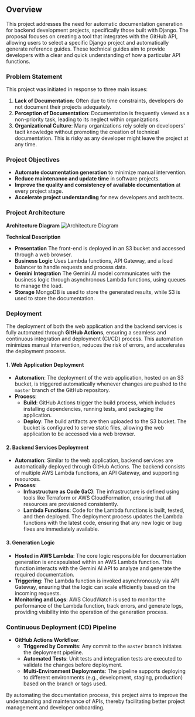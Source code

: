 ## Overview

This project addresses the need for automatic documentation generation for backend development projects, specifically those built with Django. The proposal focuses on creating a tool that integrates with the GitHub API, allowing users to select a specific Django project and automatically generate reference guides. These technical guides aim to provide developers with a clear and quick understanding of how a particular API functions.

### Problem Statement

This project was initiated in response to three main issues:
1. **Lack of Documentation**: Often due to time constraints, developers do not document their projects adequately.
2. **Perception of Documentation**: Documentation is frequently viewed as a non-priority task, leading to its neglect within organizations.
3. **Organizational Culture**: Many organizations rely solely on developers' tacit knowledge without promoting the creation of technical documentation. This is risky as any developer might leave the project at any time.

### Project Objectives
- **Automate documentation generation** to minimize manual intervention.
- **Reduce maintenance and update time** in software projects.
- **Improve the quality and consistency of available documentation** at every project stage.
- **Accelerate project understanding** for new developers and architects.

### Project Architecture
**Architecture Diagram**
![Architecture Diagram](https://camo.githubusercontent.com/db9a4fc9f44fae42766c2791537f9e286ffdcb71cbbffac0198701bdfc426374/68747470733a2f2f666972656261736573746f726167652e676f6f676c65617069732e636f6d2f76302f622f6669722d646174616170702d63363034332e61707073706f742e636f6d2f6f2f4449414752414d412e706e673f616c743d6d6564696126746f6b656e3d38613763653732312d663265342d346638652d393565332d363735386163333232356437)

**Technical Description**
- **Presentation** The front-end is deployed in an S3 bucket and accessed through a web browser.
- **Business Logic** Uses Lambda functions, API Gateway, and a load balancer to handle requests and process data.
- **Gemini Integration** The Gemini AI model communicates with the business logic through asynchronous Lambda functions, using queues to manage the load.
- **Storage** MongoDB is used to store the generated results, while S3 is used to store the documentation.


### Deployment
The deployment of both the web application and the backend services is fully automated through **GitHub Actions**, ensuring a seamless and continuous integration and deployment (CI/CD) process. This automation minimizes manual intervention, reduces the risk of errors, and accelerates the deployment process.

#### 1. **Web Application Deployment**
   - **Automation**: The deployment of the web application, hosted on an S3 bucket, is triggered automatically whenever changes are pushed to the `master` branch of the GitHub repository.
   - **Process**:
     - **Build**: GitHub Actions trigger the build process, which includes installing dependencies, running tests, and packaging the application.
     - **Deploy**: The build artifacts are then uploaded to the S3 bucket. The bucket is configured to serve static files, allowing the web application to be accessed via a web browser.

#### 2. **Backend Services Deployment**
   - **Automation**: Similar to the web application, backend services are automatically deployed through GitHub Actions. The backend consists of multiple AWS Lambda functions, an API Gateway, and supporting resources.
   - **Process**:
     - **Infrastructure as Code (IaC)**: The infrastructure is defined using tools like Terraform or AWS CloudFormation, ensuring that all resources are provisioned consistently.
     - **Lambda Functions**: Code for the Lambda functions is built, tested, and then deployed. The deployment process updates the Lambda functions with the latest code, ensuring that any new logic or bug fixes are immediately available.

#### 3. **Generation Logic**
   - **Hosted in AWS Lambda**: The core logic responsible for documentation generation is encapsulated within an AWS Lambda function. This function interacts with the Gemini AI API to analyze and generate the required documentation.
   - **Triggering**: The Lambda function is invoked asynchronously via API Gateway, ensuring that the logic can scale efficiently based on the incoming requests.
   - **Monitoring and Logs**: AWS CloudWatch is used to monitor the performance of the Lambda function, track errors, and generate logs, providing visibility into the operation of the generation process.

### Continuous Deployment (CD) Pipeline

- **GitHub Actions Workflow**:
  - **Triggered by Commits**: Any commit to the `master` branch initiates the deployment pipeline.
  - **Automated Tests**: Unit tests and integration tests are executed to validate the changes before deployment.
  - **Multi-Environment Deployments**: The pipeline supports deploying to different environments (e.g., development, staging, production) based on the branch or tags used.

By automating the documentation process, this project aims to improve the understanding and maintenance of APIs, thereby facilitating better project management and developer onboarding.
